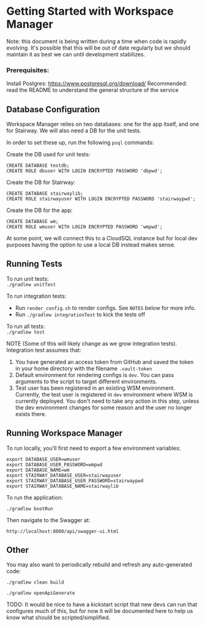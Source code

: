 # Getting Started with Workspace Manager

Note: this document is being written during a time when code is rapidly evolving. It's 
possible that this will be out of date regularly but we should maintain it as best we can until
development stabilizes.


### Prerequisites:

Install Postgres: https://www.postgresql.org/download/
Recommended: read the README to understand the general structure of the service


## Database Configuration

Workspace Manager relies on two databases: one for the app itself, and one for Stairway. We will also
need a DB for the unit tests.

In order to set these up, run the following `psql` commands:

Create the DB used for unit tests:

```
CREATE DATABASE testdb;
CREATE ROLE dbuser WITH LOGIN ENCRYPTED PASSWORD 'dbpwd';
```

Create the DB for Stairway:

```
CREATE DATABASE stairwaylib;
CREATE ROLE stairwayuser WITH LOGIN ENCRYPTED PASSWORD 'stairwaypwd';
```

Create the DB for the app:

```
CREATE DATABASE wm;
CREATE ROLE wmuser WITH LOGIN ENCRYPTED PASSWORD 'wmpwd';
```

At some point, we will connect this to a CloudSQL instance but for local dev purposes having the 
option to use a local DB instead makes sense.


## Running Tests

To run unit tests:  
`./gradlew unitTest`  
  
To run integration tests: 
- Run `render_config.sh` to render configs. See `NOTES` below for more info.   
- Run `./gradlew integrationTest` to kick the tests off  
 
To run all tests:  
`./gradlew test`

NOTE (Some of this will likely change as we grow integration tests). Integration test assumes that:
1. You have generated an access token from GitHub and saved the token in your home directory with the filename `.vault-token`
2. Default environment for rendering configs is `dev`. You can pass arguments to the script to target different environments.
3. Test user has been registered in an existing WSM environment. Currently, the test user is registered in `dev` environment where WSM is currently deployed. You don't need to take any action in this step, unless the dev environment changes for some reason and the user no longer exists there. 


## Running Workspace Manager

To run locally, you'll first need to export a few environment variables:

```
export DATABASE_USER=wmuser
export DATABASE_USER_PASSWORD=wmpwd
export DATABASE_NAME=wm
export STAIRWAY_DATABASE_USER=stairwayuser
export STAIRWAY_DATABASE_USER_PASSWORD=stairwaypwd
export STAIRWAY_DATABASE_NAME=stairwaylib
```

To run the application:

`./gradlew bootRun`

Then navigate to the Swagger at:

`http://localhost:8080/api/swagger-ui.html`


## Other

You may also want to periodically rebuild and refresh any auto-generated code:

`./gradlew clean build`

`./gradlew openApiGenerate`

TODO: It would be nice to have a kickstart script that new devs can run that configures much of this, but
for now it will be documented here to help us know what should be scripted/simplified.